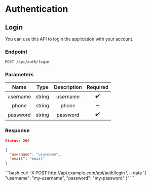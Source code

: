 <Block>

# Authentication

</Block>

<Block>

## Login

You can use this API to login the application with your account.

### Endpoint

```bash
POST /api/auth/login
```

### Parameters

| Name | Type | Description | Required |
| :-: | :-: | :-: | :-: |
| username | string | username | :heavy_check_mark: |
| phone | string | phone | :heavy_minus_sign: |
| password | string | password | :heavy_check_mark: |

### Response

```json
Status: 200

{
  "username": "username",
  "email": "email"
}
```

<Example>

<CURL>
```bash
curl -X POST http://api.example.com/api/auth/login \
  --data '{
    "username": "my-username",
    "password": "my-password"
  }'
```
</CURL>

</Example>

</Block>
